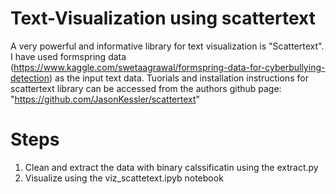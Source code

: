 # Text-Visualization using scattertext
A very powerful and informative library for text visualization is "Scattertext". I have used formspring data (https://www.kaggle.com/swetaagrawal/formspring-data-for-cyberbullying-detection) as the input text data.
Tuorials and installation instructions for scattertext library can be accessed from the authors github page: 
"https://github.com/JasonKessler/scattertext"

# Steps
1. Clean and extract the data with binary calssificatin using the extract.py
2. Visualize using the viz_scattetext.ipyb notebook
